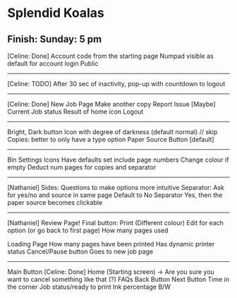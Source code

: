 # Splendid Koalas
## Finish: Sunday: 5 pm 

[Celine: Done]
Account code from the starting page 
Numpad visible as default for account login 
Public
________________________
[Celine: TODO]
After 30 sec of inactivity, pop-up with countdown to logout
________________________
[Celine: Done]
New Job Page
Make another copy
Report Issue
[Maybe] Current Job status
Result of home icon
Logout
________________________
Bright, Dark button Icon with degree of darkness  (default normal) // skip
Copies: better to only have a type option 
Paper Source Button [default]
________________________
Bin Settings Icons
Have defaults set
include page numbers
Change colour if empty
Deduct num pages for copies and separator
________________________
[Nathaniel] 
Sides: Questions to make options more intuitive 
Separator: Ask for yes/no and source in same page 
Default to No Separator
Yes, then the paper source becomes clickable 
________________________
[Nathaniel]
Review Page!
Final button: Print (Different colour)
Edit for each option (or go back to first page)
How many pages used 

Loading Page
How many pages have been printed
Has dynamic printer status
Cancel/Pause button 
Goes to new job page
________________________
Main Button
[Celine: Done]
Home (Starting screen) -> Are you sure you want to cancel something like that 
(?) FAQs
Back Button
Next Button
Time in the corner
Job status/ready to print
Ink percentage B/W



